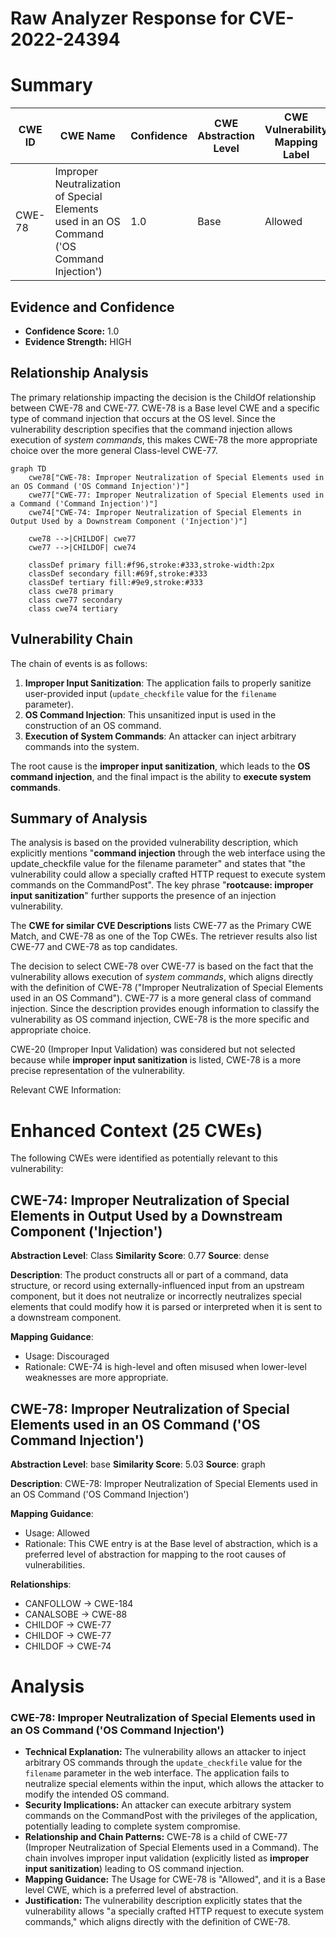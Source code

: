 # Raw Analyzer Response for CVE-2022-24394

# Summary
| CWE ID | CWE Name | Confidence | CWE Abstraction Level | CWE Vulnerability Mapping Label | CWE-Vulnerability Mapping Notes |
|---|---|---|---|---|---|
| CWE-78 | Improper Neutralization of Special Elements used in an OS Command ('OS Command Injection') | 1.0 | Base | Allowed | Primary CWE |

## Evidence and Confidence

*   **Confidence Score:** 1.0
*   **Evidence Strength:** HIGH

## Relationship Analysis
The primary relationship impacting the decision is the ChildOf relationship between CWE-78 and CWE-77. CWE-78 is a Base level CWE and a specific type of command injection that occurs at the OS level. Since the vulnerability description specifies that the command injection allows execution of *system commands*, this makes CWE-78 the more appropriate choice over the more general Class-level CWE-77.

```mermaid
graph TD
    cwe78["CWE-78: Improper Neutralization of Special Elements used in an OS Command ('OS Command Injection')"]
    cwe77["CWE-77: Improper Neutralization of Special Elements used in a Command ('Command Injection')"]
    cwe74["CWE-74: Improper Neutralization of Special Elements in Output Used by a Downstream Component ('Injection')"]
    
    cwe78 -->|CHILDOF| cwe77
    cwe77 -->|CHILDOF| cwe74
    
    classDef primary fill:#f96,stroke:#333,stroke-width:2px
    classDef secondary fill:#69f,stroke:#333
    classDef tertiary fill:#9e9,stroke:#333
    class cwe78 primary
    class cwe77 secondary
    class cwe74 tertiary
```

## Vulnerability Chain
The chain of events is as follows:
1.  **Improper Input Sanitization**: The application fails to properly sanitize user-provided input (`update_checkfile` value for the `filename` parameter).
2.  **OS Command Injection**: This unsanitized input is used in the construction of an OS command.
3.  **Execution of System Commands**: An attacker can inject arbitrary commands into the system.

The root cause is the **improper input sanitization**, which leads to the **OS command injection**, and the final impact is the ability to **execute system commands**.

## Summary of Analysis
The analysis is based on the provided vulnerability description, which explicitly mentions "**command injection** through the web interface using the update_checkfile value for the filename parameter" and states that "the vulnerability could allow a specially crafted HTTP request to execute system commands on the CommandPost". The key phrase "**rootcause: improper input sanitization**" further supports the presence of an injection vulnerability.

The **CWE for similar CVE Descriptions** lists CWE-77 as the Primary CWE Match, and CWE-78 as one of the Top CWEs. The retriever results also list CWE-77 and CWE-78 as top candidates.

The decision to select CWE-78 over CWE-77 is based on the fact that the vulnerability allows execution of *system commands*, which aligns directly with the definition of CWE-78 ("Improper Neutralization of Special Elements used in an OS Command"). CWE-77 is a more general class of command injection. Since the description provides enough information to classify the vulnerability as OS command injection, CWE-78 is the more specific and appropriate choice.

CWE-20 (Improper Input Validation) was considered but not selected because while **improper input sanitization** is listed, CWE-78 is a more precise representation of the vulnerability.

Relevant CWE Information:

# Enhanced Context (25 CWEs)
The following CWEs were identified as potentially relevant to this vulnerability:

## CWE-74: Improper Neutralization of Special Elements in Output Used by a Downstream Component ('Injection')
**Abstraction Level**: Class
**Similarity Score**: 0.77
**Source**: dense

**Description**:
The product constructs all or part of a command, data structure, or record using externally-influenced input from an upstream component, but it does not neutralize or incorrectly neutralizes special elements that could modify how it is parsed or interpreted when it is sent to a downstream component.

**Mapping Guidance**:
- Usage: Discouraged
- Rationale: CWE-74 is high-level and often misused when lower-level weaknesses are more appropriate.

## CWE-78: Improper Neutralization of Special Elements used in an OS Command ('OS Command Injection')
**Abstraction Level**: base
**Similarity Score**: 5.03
**Source**: graph

**Description**:
CWE-78: Improper Neutralization of Special Elements used in an OS Command ('OS Command Injection')

**Mapping Guidance**:
- Usage: Allowed
- Rationale: This CWE entry is at the Base level of abstraction, which is a preferred level of abstraction for mapping to the root causes of vulnerabilities.

**Relationships**:
- CANFOLLOW -> CWE-184
- CANALSOBE -> CWE-88
- CHILDOF -> CWE-77
- CHILDOF -> CWE-77
- CHILDOF -> CWE-74

# Analysis

### CWE-78: Improper Neutralization of Special Elements used in an OS Command ('OS Command Injection')
*   **Technical Explanation:** The vulnerability allows an attacker to inject arbitrary OS commands through the `update_checkfile` value for the `filename` parameter in the web interface. The application fails to neutralize special elements within the input, which allows the attacker to modify the intended OS command.
*   **Security Implications:** An attacker can execute arbitrary system commands on the CommandPost with the privileges of the application, potentially leading to complete system compromise.
*   **Relationship and Chain Patterns:** CWE-78 is a child of CWE-77 (Improper Neutralization of Special Elements used in a Command). The chain involves improper input validation (explicitly listed as **improper input sanitization**) leading to OS command injection.
*   **Mapping Guidance:** The Usage for CWE-78 is "Allowed", and it is a Base level CWE, which is a preferred level of abstraction.
*   **Justification:** The vulnerability description explicitly states that the vulnerability allows "a specially crafted HTTP request to execute system commands," which aligns directly with the definition of CWE-78.